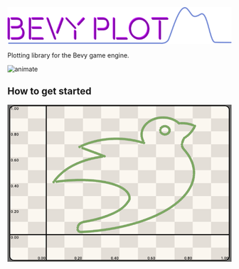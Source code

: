 
![logo](bevy_plot_log.png)

Plotting library for the Bevy game engine. 

![animate](stiched.gif)

## How to get started

![bevy](bevy0.png)
